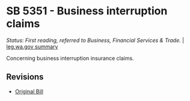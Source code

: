 # SB 5351 - Business interruption claims
*Status: First reading, referred to Business, Financial Services & Trade.* | [leg.wa.gov summary](https://app.leg.wa.gov/billsummary?BillNumber=5351&Year=2021)

Concerning business interruption insurance claims.

## Revisions
* [Original Bill](1/)